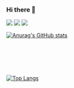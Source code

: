 ### Hi there 👋

<a href="www.naver.com" target="_blank"><img src="https://img.shields.io/badge/Blog-20C997?style=flat-square&logo=Velog&logoColor=FFFFFF"/></a>
<a href="https://goofy-chevre-2ff.notion.site/da467d5f54cb4e54ada73de694ff3f08" target="_blank"><img src="https://img.shields.io/badge/Repo-FFFFFF?style=flat-square&logo=Notion&logoColor=000000"/></a>
<a href="mailto:wngud4950@gmail.com" target="_blank"><img src="https://img.shields.io/badge/Mail-EA4335?style=flat-square&logo=Gmail&logoColor=FFFFFF"/></a>

[![Anurag's GitHub stats](https://github-readme-stats.vercel.app/api?username=Jureamer&theme=gruvbox&show_icons=true)](https://github.com/anuraghazra/github-readme-stats)

<br>
<br>
<br>
<br>

<!--
🖥 Stack

Front : <img src="https://img.shields.io/badge/-Javascript-yellow"/></a> <img src="https://img.shields.io/badge/-Typescript-informational"/></a>
<img src="https://img.shields.io/badge/-React-blue"/></a> <img src="https://img.shields.io/badge/-Redux-blueviolet"/></a> 

 Back : <img src="https://img.shields.io/badge/-NodeJs-green"/></a> <img src="https://img.shields.io/badge/-NestJS-ff69b4"/></a> 
 <img src="https://img.shields.io/badge/-expressJS-blue"/></a> <img src="https://img.shields.io/badge/-MySQL-critical"/></a> 
 <img src="https://img.shields.io/badge/-TypeORM-lightgray"/></a>


[![willianrod's wakatime stats](https://github-readme-stats.vercel.app/api/wakatime?username=Jureamer)](https://github.com/anuraghazra/github-readme-stats)
-->

[![Top Langs](https://github-readme-stats.vercel.app/api/top-langs/?username=anuraghazra&layout=compact)](https://github.com/anuraghazra/github-readme-stats)
